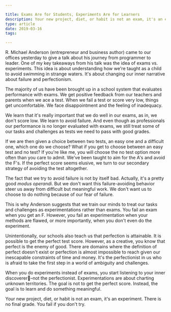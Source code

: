 ```yaml
---

title: Exams Are for Students, Experiments Are for Learners
description: Your new project, diet, or habit is not an exam, it's an experiment
type: article
date: 2019-03-16
tags:

---
```


R. Michael Anderson (entrepreneur and business author) came to our offices yesterday to give a talk about his journey from programmer to leader. One of my key takeaways from his talk was the idea of exams vs. experiments. This idea is about understanding how we're taught as a child to avoid swimming in strange waters. It's about changing our inner narrative about failure and perfectionism.

The majority of us have been brought up in a school system that evaluates performance with exams. We get positive feedback from our teachers and parents when we ace a test. When we fail a test or score very low, things get uncomfortable. We face disappointment and the feeling of inadequacy.

We learn that it's really important that we do well in our exams, as in, we don't score low. We learn to avoid failure. And even though as professionals our performance is no longer evaluated with exams, we still treat some of our tasks and challenges as tests we need to pass with good grades.

If we are then given a choice between two tests, an easy one and a difficult one, which one do we choose? What if you get to choose between an easy test and no test? If you're like me, you will choose the no test option more often than you care to admit. We've been taught to aim for the A's and avoid the F's. If the perfect score seems elusive, we turn to our secondary strategy of avoiding the test altogether.

The fact that we try to avoid failure is not by itself bad. Actually, it's a pretty good *modus operandi*. But we don't want this failure-avoiding behavior steer us away from difficult but meaningful work. We don't want us to choose to do nothing because of our fear of failure.

This is why Anderson suggests that we train our minds to treat our tasks and challenges as experimentations rather than exams. You fail an exam when you get an F. However, you fail an experimentation when your methods are flawed, or more importantly, when you don't even do the experiment.

Unintentionally, our schools also teach us that perfection is attainable. It is possible to get the perfect test score. However, as a creative, you know that perfect is the enemy of good. There are domains where the definition of perfect doesn't exist or perfection is almost impossible to reach given our inescapable constraints of time and money. It's the perfectionist in us who is afraid to take the first step in a world of ambiguity and challenges.

When you do experiments instead of exams, you start listening to your inner discoverer–not the perfectionist. Experimentations are about charting unknown territories. The goal is not to get the perfect score. Instead, the goal is to learn and do something meaningful.

Your new project, diet, or habit is not an exam, it's an experiment. There is no final grade. You fail if you don't try.
